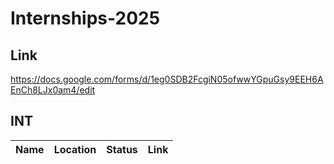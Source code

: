 # Internships-2025

## Link
https://docs.google.com/forms/d/1eg0SDB2FcgiN05ofwwYGpuGsy9EEH6AEnCh8LJx0am4/edit

## INT

| Name | Location | Status | Link |
|---|----------|---|---|
